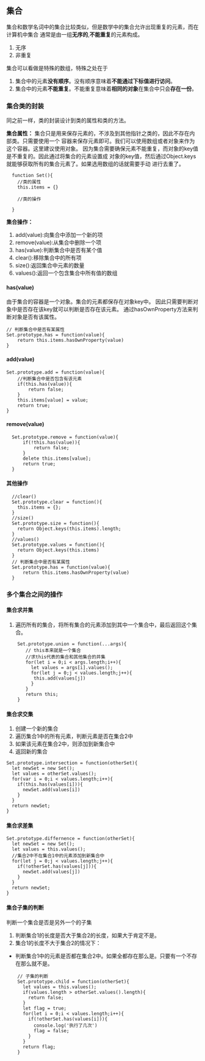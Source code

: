 ## 集合

集合和数学名词中的集合比较类似，但是数学中的集合允许出现重复的元素，而在计算机中集合
通常是由一组**无序的**,**不能重复**的元素构成。
1. 无序
2. 非重复

集合可以看做是特殊的数组，特殊之处在于
1. 集合中的元素**没有顺序**。没有顺序意味着**不能通过下标值进行访问**。
2. 集合中的元素**不能重复**。不能重复意味着**相同的对象**在集合中只会**存在一份**。

### 集合类的封装
同之前一样，类的封装设计到类的属性和类的方法。

**集合属性：**
集合只是用来保存元素的，不涉及到其他指针之类的，因此不存在内部类。只需要使用一个
容器来保存元素即可。我们可以使用数组或者对象来作为这个容器。这里建议使用对象。
因为集合需要确保元素不能重复，而对象的key值是不重复的。因此通过将集合的元素设置成
对象的key值，然后通过Object.keys就能够获取所有的集合元素了。如果选用数组的话就需要手动
进行去重了。
```
  function Set(){
    //类的属性
    this.items = {}

    //类的操作
    
  }
```

**集合操作：**
1. add(value):向集合中添加一个新的项
2. remove(value):从集合中删除一个项
3. has(value):判断集合中是否有某个值
4. clear():移除集合中的所有项
5. size():返回集合中元素的数量
6. values():返回一个包含集合中所有值的数组

#### has(value)
由于集合的容器是一个对象。集合的元素都保存在对象key中。
因此只需要判断对象中是否存在该key就可以判断是否存在该元素。
通过hasOwnProperty方法来判断对象是否有该属性。
```
// 判断集合中是否有某属性
Set.prototype.has = function(value){
    return this.items.hasOwnProperty(value)
}
```

#### add(value)
```
Set.prototype.add = function(value){
    //判断集合中是否包含有该元素
    if(this.has(value)){
        return false;
    }
    this.items[value] = value; 
    return true;
}
```
#### remove(value)
```
  Set.prototype.remove = function(value){
      if(!this.has(value)){
          return false;
      }
      delete this.items[value];
      return true;
  }

```
#### 其他操作
```
  //clear()
  Set.prototype.clear = function(){
    this.items = {};
  }
  //size()
  Set.prototype.size = function(){
    return Object.keys(this.items).length;
  }
  //values()
  Set.prototype.values = function(){
    return Object.keys(this.items)
  }
  // 判断集合中是否有某属性
  Set.prototype.has = function(value){
      return this.items.hasOwnProperty(value)
  }
```

### 多个集合之间的操作
#### 集合求并集
1. 遍历所有的集合，将所有集合的元素添加到其中一个集合中，最后返回这个集合。
```
    Set.prototype.union = function(...args){
       // this本来就是一个集合
       //求this代表的集合和其他集合的并集
       for(let i = 0;i < args.length;i++){
         let values = args[i].values();
         for(let j = 0;j < values.length;j++){
          this.add(values[j])
         }
       }
       return this;
    }
```
#### 集合求交集
1. 创建一个新的集合
2. 遍历集合1中的所有元素，判断元素是否在集合2中
3. 如果该元素在集合2中，则添加到新集合中
4. 返回新的集合
```
Set.prototype.intersection = function(otherSet){
  let newSet = new Set();
  let values = otherSet.values();
  for(var i = 0;i < values.length;i++){
    if(this.has(values[i])){
      newSet.add(values[i])
    }
  }
  return newSet;
}
```

#### 集合求差集
```
Set.prototype.differnence = function(otherSet){
  let newSet = new Set();
  let values = this.values();
  //集合2中不在集合1中的元素添加到新集合中
  for(let j = 0;j < values.length;j++){
    if(!otherSet.has(values[j])){
      newSet.add(values[j])
    }
  }
  return newSet;
}
```

#### 集合子集的判断
判断一个集合是否是另外一个的子集
1. 判断集合1的长度是否大于集合2的长度，如果大于肯定不是。
2. 集合1的长度不大于集合2的情况下：
  - 判断集合1中的元素是否都在集合2中。如果全都存在那么是。只要有一个不存在那么就不是。
  
```
    // 子集的判断
    Set.prototype.child = function(otherSet){
      let values = this.values();
      if(values.length > otherSet.values().length){
        return false;
      }
      let flag = true;
      for(let i = 0;i < values.length;i++){
        if(!otherSet.has(values[i])){
          console.log('执行了几次')
          flag = false;
        }
      }
      return flag;
    }
```